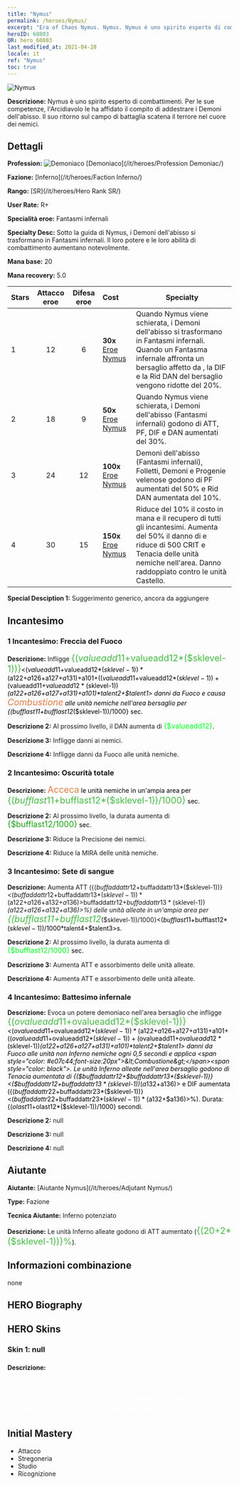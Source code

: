```yaml
---
title: "Nymus"
permalink: /heroes/Nymus/
excerpt: "Era of Chaos Nymus. Nymus. Nymus è uno spirito esperto di combattimenti. Per le sue competenze, l'Arcidiavolo le ha affidato il compito di addestrare i Demoni dell'abisso. Il suo ritorno sul campo di battaglia scatena il terrore nel cuore dei nemici."
heroID: 60803
QR: hero_60803
last_modified_at: 2021-04-28
locale: it
ref: "Nymus"
toc: true
---
```

  ![Nymus](/images/h/h_Nymus.jpg)

 **Descrizione:** Nymus è uno spirito esperto di combattimenti. Per le sue competenze, l'Arcidiavolo le ha affidato il compito di addestrare i Demoni dell'abisso. Il suo ritorno sul campo di battaglia scatena il terrore nel cuore dei nemici.
## Dettagli
 **Profession:** ![Demoniaco](/images/h/h_prof_9.png)  [Demoniaco](/it/heroes/Profession Demoniac/)

 **Fazione:** [Inferno](/it/heroes/Faction Inferno/)

 **Rango:** [SR](/it/heroes/Hero Rank SR/)

 **User Rate:** R+

 **Specialità eroe:** Fantasmi infernali

 **Specialty Desc:** Sotto la guida di Nymus, i Demoni dell'abisso si trasformano in Fantasmi infernali. Il loro potere e le loro abilità di combattimento aumentano notevolmente.

 **Mana base:** 20

 **Mana recovery:** 5.0


  | Stars | Attacco eroe | Difesa eroe | Cost |     Specialty     |
  |---------|:---------------:|:---------------:|:--|--------------------|
  |    1    | 12 | 6 | **30x** [Eroe Nymus](/ItemsIT/her_2131/) | Quando Nymus viene schierata, i Demoni dell'abisso si trasformano in Fantasmi infernali. Quando un Fantasma infernale affronta un bersaglio affetto da <Combustione>, la DIF e la Rid DAN del bersaglio vengono ridotte del 20%. |
  |    2    | 18 | 9 | **50x** [Eroe Nymus](/ItemsIT/her_2131/) | Quando Nymus viene schierata, i Demoni dell'abisso (Fantasmi infernali) godono di ATT, PF, DIF e DAN aumentati del 30%. |
  |    3    | 24 | 12 | **100x** [Eroe Nymus](/ItemsIT/her_2131/) | Demoni dell'abisso (Fantasmi infernali), Folletti, Demoni e Progenie velenose godono di PF aumentati del 50% e Rid DAN aumentata del 10%. |
  |    4    | 30 | 15 | **150x** [Eroe Nymus](/ItemsIT/her_2131/) | Riduce del 10% il costo in mana e il recupero di tutti gli incantesimi. Aumenta del 50% il danno di <Battesimo del fuoco> e riduce di 500 CRIT e Tenacia delle unità nemiche nell'area. Danno raddoppiato contro le unità Castello. |

 **Special Desciption 1:** Suggerimento generico, ancora da aggiungere

## Incantesimo
### 1 Incantesimo: Freccia del Fuoco
 **Descrizione:** Infligge <span style="color: #48b946;font-size:20px">{($valueadd11+$valueadd12*($sklevel-1))}</span><span style="color: black"><($valueadd11+$valueadd12*($sklevel-1))*($a122+$a126+$a127+$a131)+$a101+(($valueadd11+$valueadd12*($sklevel-1))+($valueadd11+$valueadd12*($sklevel-1))*($a122+$a126+$a127+$a131)+$a101)*$talent2+$talent1> danni da Fuoco e causa <span style="color: #e07c44;font-size:20px">Combustione</span><span style="color: black"> alle unità nemiche nell'area bersaglio per {($bufflast11+$bufflast12*($sklevel-1))/1000} sec.

 **Descrizione 2:** Al prossimo livello, il DAN aumenta di <span style="color: #00ff22;font-size:16px">{$valueadd12}</span><span style="color: black">.

 **Descrizione 3:** Infligge danni ai nemici.

 **Descrizione 4:** Infligge danni da Fuoco alle unità nemiche.

### 2 Incantesimo: Oscurità totale
 **Descrizione:** <span style="color: #e07c44;font-size:20px">Acceca</span><span style="color: black"> le unità nemiche in un'ampia area per <span style="color: #48b946;font-size:20px">{($bufflast11+$bufflast12*($sklevel-1))/1000}</span><span style="color: black"> sec.

 **Descrizione 2:** Al prossimo livello, la durata aumenta di <span style="color: #1ca216;font-size:18px">{$bufflast12/1000}</span><span style="color: black"> sec.

 **Descrizione 3:** Riduce la Precisione dei nemici.

 **Descrizione 4:** Riduce la MIRA delle unità nemiche.

### 3 Incantesimo: Sete di sangue
 **Descrizione:** Aumenta ATT ({($buffaddattr12+$buffaddattr13*($sklevel-1))}<($buffaddattr12+$buffaddattr13*($sklevel-1))*($a122+$a126+$a132+$a136)>%) e assorbimento ({($buffaddattr22+$buffaddattr23*($sklevel-1))}<($buffaddattr12+$buffaddattr13*($sklevel-1))*($a122+$a126+$a132+$a136)>%) delle unità alleate in un'ampia area per <span style="color: #48b946;font-size:20px">{($bufflast11+$bufflast12*($sklevel-1))/1000}</span><span style="color: black"><($bufflast11+$bufflast12*($sklevel-1))/1000*$talent4+$talent3>s.

 **Descrizione 2:** Al prossimo livello, la durata aumenta di <span style="color: #00ff22;font-size:16px">{$bufflast12/1000}</span><span style="color: black"> sec.

 **Descrizione 3:** Aumenta ATT e assorbimento delle unità alleate.

 **Descrizione 4:** Aumenta ATT e assorbimento delle unità alleate.

### 4 Incantesimo: Battesimo infernale
 **Descrizione:** Evoca un potere demoniaco nell'area bersaglio che infligge <span style="color: #48b946;font-size:20px">{($ovalueadd11+$ovalueadd12*($sklevel-1))}</span><span style="color: black"><($ovalueadd11+$ovalueadd12*($sklevel-1))*($a122+$a126+$a127+$a131)+$a101+(($ovalueadd11+$ovalueadd12*($sklevel-1))+($ovalueadd11+$ovalueadd12*($sklevel-1))*($a122+$a126+$a127+$a131)+$a101)*$talent2+$talent1> danni da Fuoco alle unità non Inferno nemiche ogni 0,5 secondi e applica <span style="color: #e07c44;font-size:20px">&lt;Combustione&gt;</span><span style="color: black">. Le unità Inferno alleate nell'area bersaglio godono di Tenacia aumentata di {($buffaddattr12+$buffaddattr13*($sklevel-1))}<($buffaddattr12+$buffaddattr13*($sklevel-1))*($a132+$a136)> e DIF aumentata ({($buffaddattr22+$buffaddattr23*($sklevel-1))}<($buffaddattr22+$buffaddattr23*($sklevel-1))*($a132+$a136)>%). Durata: {($olast11+$olast12*($sklevel-1))/1000} secondi.

 **Descrizione 2:** null

 **Descrizione 3:** null

 **Descrizione 4:** null


## Aiutante

 **Aiutante:**  [Aiutante Nymus](/it/heroes/Adjutant Nymus/) 

 **Type:**  Fazione 

 **Tecnica Aiutante:**  Inferno potenziato 

 **Descrizione:** Le unità Inferno alleate godono di ATT aumentato (<span style="color: #48b946;font-size:20px">{(20+2*($sklevel-1))}%</span><span style="color: black">).

## Informazioni combinazione

  none
## HERO Biography

## HERO Skins
### Skin 1: **null**

 **Descrizione:** <span style="color: #ffffff;font-size:20px">Nymus è uno spirito esperto di combattimenti. Per le sue competenze, l'Arcidiavolo le ha affidato il compito di addestrare i Demoni dell'abisso. Il suo ritorno sul campo di battaglia scatena il terrore nel cuore dei nemici.</span>



## Initial Mastery
   - Attacco
   - Stregoneria
   - Studio
   - Ricognizione
